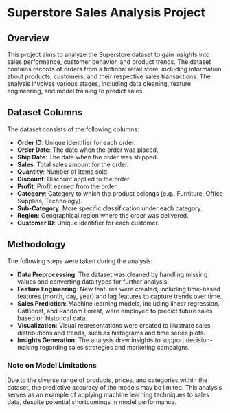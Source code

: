 # Superstore Sales Analysis Project

## Overview
This project aims to analyze the Superstore dataset to gain insights into sales performance, customer behavior, and product trends. The dataset contains records of orders from a fictional retail store, including information about products, customers, and their respective sales transactions. The analysis involves various stages, including data cleaning, feature engineering, and model training to predict sales.

## Dataset Columns
The dataset consists of the following columns:

- **Order ID**: Unique identifier for each order.
- **Order Date**: The date when the order was placed.
- **Ship Date**: The date when the order was shipped.
- **Sales**: Total sales amount for the order.
- **Quantity**: Number of items sold.
- **Discount**: Discount applied to the order.
- **Profit**: Profit earned from the order.
- **Category**: Category to which the product belongs (e.g., Furniture, Office Supplies, Technology).
- **Sub-Category**: More specific classification under each category.
- **Region**: Geographical region where the order was delivered.
- **Customer ID**: Unique identifier for each customer.

## Methodology
The following steps were taken during the analysis:

- **Data Preprocessing**: The dataset was cleaned by handling missing values and converting data types for further analysis.
- **Feature Engineering**: New features were created, including time-based features (month, day, year) and lag features to capture trends over time.
- **Sales Prediction**: Machine learning models, including linear regression, CatBoost, and Random Forest, were employed to predict future sales based on historical data.
- **Visualization**: Visual representations were created to illustrate sales distributions and trends, such as histograms and time series plots.
- **Insights Generation**: The analysis drew insights to support decision-making regarding sales strategies and marketing campaigns.

### Note on Model Limitations
Due to the diverse range of products, prices, and categories within the dataset, the predictive accuracy of the models may be limited. This analysis serves as an example of applying machine learning techniques to sales data, despite potential shortcomings in model performance.
